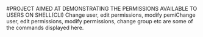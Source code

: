 #PROJECT AIMED AT DEMONSTRATING THE PERMISSIONS AVAILABLE TO USERS ON SHELL(CLI)
Change user, edit permissions, modify pemiChange user, edit permissions, modify permissions, change group etc are some of the commands displayed here.
